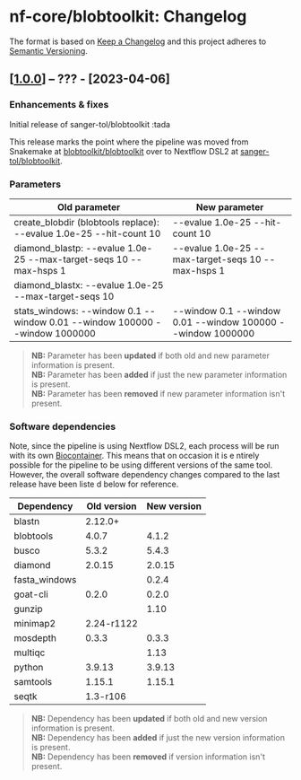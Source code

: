 # nf-core/blobtoolkit: Changelog

The format is based on [Keep a Changelog](https://keepachangelog.com/en/1.0.0/)
and this project adheres to [Semantic Versioning](https://semver.org/spec/v2.0.0.html).

## [[1.0.0](https://github.com/sanger-tol/blobtoolkit/releases/tag/1.0.0)] – ??? - [2023-04-06]

### Enhancements & fixes

Initial release of sanger-tol/blobtoolkit :tada

This release marks the point where the pipeline was moved from Snakemake at [blobtoolkit/blobtoolkit](https://github.com/blobtoolkit/blobtoolkit) over to Nextflow DSL2 at [sanger-tol/blobtoolkit](https://github.com/sanger-tol/blobtoolkit).

### Parameters

| Old parameter | New parameter |
| ------------- | ------------- |
|create_blobdir (blobtools replace): --evalue 1.0e-25 --hit-count 10 |  --evalue 1.0e-25 --hit-count 10 |
| diamond_blastp: --evalue 1.0e-25  --max-target-seqs 10 --max-hsps 1 | --evalue 1.0e-25  --max-target-seqs 10 --max-hsps 1 |
| diamond_blastx: --evalue 1.0e-25  --max-target-seqs 10              |               |
| stats_windows: --window 0.1 --window 0.01 --window 100000 --window 1000000  |--window 0.1 --window 0.01 --window 100000 --window 1000000|

> **NB:** Parameter has been **updated** if both old and new parameter information is present. </br> **NB:** Parameter has been **added** if just the new parameter information
> is present. </br> **NB:** Parameter has been **removed** if new parameter information isn't present.

### Software dependencies

Note, since the pipeline is using Nextflow DSL2, each process will be run with its own [Biocontainer](https://biocontainers.pro/#/registry). This means that on occasion it is e
ntirely possible for the pipeline to be using different versions of the same tool. However, the overall software dependency changes compared to the last release have been liste
d below for reference.

| Dependency | Old version | New version |
| ---------- | ----------- | ----------- |
|blastn      | 2.12.0+     |             |
|blobtools   | 4.0.7       |4.1.2        |
|busco       | 5.3.2       |5.4.3        |
|diamond     | 2.0.15      |2.0.15       |
|fasta_windows |           | 0.2.4       |
|goat-cli    | 0.2.0       |0.2.0        |
|gunzip      |             |1.10         |
|minimap2    | 2.24-r1122  |             |
|mosdepth    | 0.3.3       |0.3.3        |
|multiqc     |             |1.13         |
|python      | 3.9.13      |3.9.13       |
|samtools    | 1.15.1      |1.15.1       |
|seqtk       | 1.3-r106    |             |

> **NB:** Dependency has been **updated** if both old and new version information is present. </br> **NB:** Dependency has been **added** if just the new version information is
> present. </br> **NB:** Dependency has been **removed** if version information isn't present.
